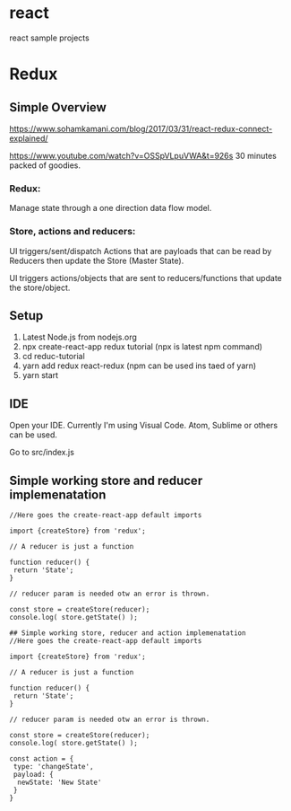 # react
react sample projects

# Redux

## Simple Overview
https://www.sohamkamani.com/blog/2017/03/31/react-redux-connect-explained/

https://www.youtube.com/watch?v=OSSpVLpuVWA&t=926s
30 minutes packed of goodies.

### Redux: 
Manage state through a one direction data flow model.

### Store, actions and reducers: 
UI triggers/sent/dispatch Actions that are payloads that can be read by Reducers then update the Store (Master State).

UI triggers actions/objects that are sent to reducers/functions that update the store/object.

## Setup
1. Latest Node.js from nodejs.org
2. npx create-react-app redux tutorial (npx is latest npm command)
3. cd reduc-tutorial
4. yarn add redux react-redux (npm can be used ins taed of yarn)
5. yarn start

## IDE
Open your IDE. Currently I'm using Visual Code. Atom, Sublime or others can be used.

Go to src/index.js

## Simple working store and reducer implemenatation
```
//Here goes the create-react-app default imports

import {createStore} from 'redux';

// A reducer is just a function

function reducer() {
 return 'State';
}

// reducer param is needed otw an error is thrown.

const store = createStore(reducer);
console.log( store.getState() );

## Simple working store, reducer and action implemenatation
//Here goes the create-react-app default imports

import {createStore} from 'redux';

// A reducer is just a function

function reducer() {
 return 'State';
}

// reducer param is needed otw an error is thrown.

const store = createStore(reducer);
console.log( store.getState() );

const action = {
 type: 'changeState',
 payload: {
  newState: 'New State'
 }
}
```
